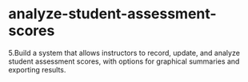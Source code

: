 # analyze-student-assessment-scores
5.Build a system that allows instructors to record, update, and analyze student assessment scores, with options for graphical summaries and exporting results.
